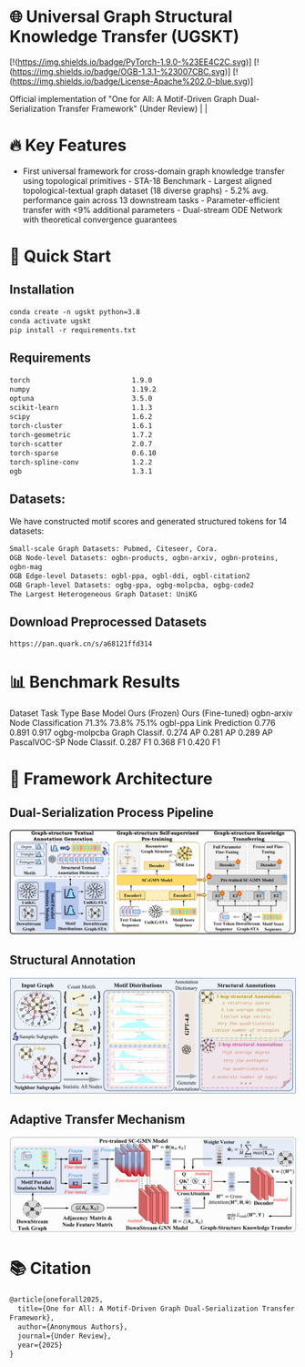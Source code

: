 

# 🌐 Universal Graph Structural Knowledge Transfer (UGSKT)

[!(https://img.shields.io/badge/PyTorch-1.9.0-%23EE4C2C.svg)]
[!(https://img.shields.io/badge/OGB-1.3.1-%23007CBC.svg)]
[!(https://img.shields.io/badge/License-Apache%202.0-blue.svg)]

Official implementation of ​​"One for All: A Motif-Driven Graph Dual-Serialization Transfer Framework"​​ (Under Review) | |

# 🔥 Key Features

- ​​First universal framework​​ for cross-domain graph knowledge transfer using topological primitives
​​- STA-18 Benchmark​​ - Largest aligned topological-textual graph dataset (18 diverse graphs)
​​- 5.2% avg. performance gain​​ across 13 downstream tasks
​​- Parameter-efficient transfer​​ with <9% additional parameters
​​- Dual-stream ODE Network​​ with theoretical convergence guarantees


# 🚀 Quick Start

## Installation
```
conda create -n ugskt python=3.8
conda activate ugskt
pip install -r requirements.txt
```

## Requirements
```
torch                         1.9.0
numpy                         1.19.2
optuna                        3.5.0
scikit-learn                  1.1.3
scipy                         1.6.2
torch-cluster                 1.6.1
torch-geometric               1.7.2
torch-scatter                 2.0.7
torch-sparse                  0.6.10
torch-spline-conv             1.2.2
ogb                           1.3.1

```

## Datasets:
We have constructed motif scores and generated structured tokens for 14 datasets: 
```
Small-scale Graph Datasets: Pubmed, Citeseer, Cora.
OGB Node-level Datasets: ogbn-products, ogbn-arxiv, ogbn-proteins, ogbn-mag
OGB Edge-level Datasets: ogbl-ppa, ogbl-ddi, ogbl-citation2
OGB Graph-level Datasets: ogbg-ppa, ogbg-molpcba, ogbg-code2
The Largest Heterogeneous Graph Dataset: UniKG
```

## Download Preprocessed Datasets
```
https://pan.quark.cn/s/a68121ffd314
```

# 📊 Benchmark Results

Dataset	Task Type	Base Model	Ours (Frozen)	Ours (Fine-tuned)
ogbn-arxiv	Node Classification	71.3%	​​73.8%​​	​​75.1%​​
ogbl-ppa	Link Prediction	0.776	​​0.891​​	​​0.917​​
ogbg-molpcba	Graph Classif.	0.274 AP	0.281 AP	​​0.289 AP​​
PascalVOC-SP	Node Classif.	0.287 F1	​​0.368 F1​​	​​0.420 F1​


# 🧠 Framework Architecture

## Dual-Serialization Process Pipeline

![Alt](./pipelinev4.png)


## Structural Annotation
![Alt](./annotationv2.png)

## Adaptive Transfer Mechanism
![Alt](./transfermodelv3.png)

# 📚 Citation

```
@article{oneforall2025,
  title={One for All: A Motif-Driven Graph Dual-Serialization Transfer Framework},
  author={Anonymous Authors},
  journal={Under Review},
  year={2025}
}
```

